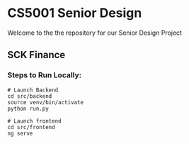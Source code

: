 # CS5001 Senior Design

Welcome to the the repository for our Senior Design Project

## SCK Finance

### Steps to Run Locally:

```
# Launch Backend
cd src/backend
source venv/bin/activate
python run.py

# Launch frontend
cd src/frontend
ng serve
```


